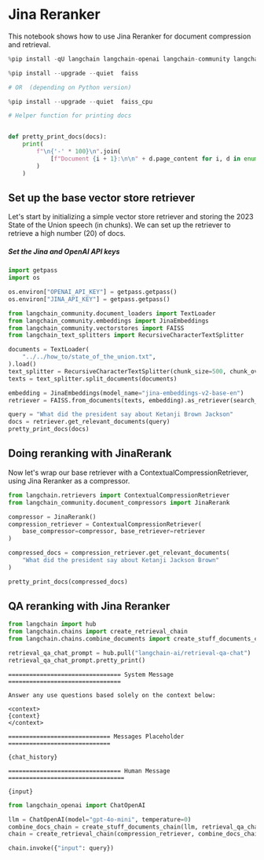 # Jina Reranker

This notebook shows how to use Jina Reranker for document compression and retrieval.


```python
%pip install -qU langchain langchain-openai langchain-community langchain-text-splitters langchainhub

%pip install --upgrade --quiet  faiss

# OR  (depending on Python version)

%pip install --upgrade --quiet  faiss_cpu
```


```python
# Helper function for printing docs


def pretty_print_docs(docs):
    print(
        f"\n{'-' * 100}\n".join(
            [f"Document {i + 1}:\n\n" + d.page_content for i, d in enumerate(docs)]
        )
    )
```

## Set up the base vector store retriever

Let's start by initializing a simple vector store retriever and storing the 2023 State of the Union speech (in chunks). We can set up the retriever to retrieve a high number (20) of docs.

##### Set the Jina and OpenAI API keys


```python
import getpass
import os

os.environ["OPENAI_API_KEY"] = getpass.getpass()
os.environ["JINA_API_KEY"] = getpass.getpass()
```


```python
from langchain_community.document_loaders import TextLoader
from langchain_community.embeddings import JinaEmbeddings
from langchain_community.vectorstores import FAISS
from langchain_text_splitters import RecursiveCharacterTextSplitter

documents = TextLoader(
    "../../how_to/state_of_the_union.txt",
).load()
text_splitter = RecursiveCharacterTextSplitter(chunk_size=500, chunk_overlap=100)
texts = text_splitter.split_documents(documents)

embedding = JinaEmbeddings(model_name="jina-embeddings-v2-base-en")
retriever = FAISS.from_documents(texts, embedding).as_retriever(search_kwargs={"k": 20})

query = "What did the president say about Ketanji Brown Jackson"
docs = retriever.get_relevant_documents(query)
pretty_print_docs(docs)
```

## Doing reranking with JinaRerank

Now let's wrap our base retriever with a ContextualCompressionRetriever, using Jina Reranker as a compressor.


```python
from langchain.retrievers import ContextualCompressionRetriever
from langchain_community.document_compressors import JinaRerank

compressor = JinaRerank()
compression_retriever = ContextualCompressionRetriever(
    base_compressor=compressor, base_retriever=retriever
)

compressed_docs = compression_retriever.get_relevant_documents(
    "What did the president say about Ketanji Jackson Brown"
)
```


```python
pretty_print_docs(compressed_docs)
```

## QA reranking with Jina Reranker


```python
from langchain import hub
from langchain.chains import create_retrieval_chain
from langchain.chains.combine_documents import create_stuff_documents_chain

retrieval_qa_chat_prompt = hub.pull("langchain-ai/retrieval-qa-chat")
retrieval_qa_chat_prompt.pretty_print()
```
```output
================================ System Message ================================

Answer any use questions based solely on the context below:

<context>
{context}
</context>

============================= Messages Placeholder =============================

{chat_history}

================================ Human Message =================================

{input}
```

```python
from langchain_openai import ChatOpenAI

llm = ChatOpenAI(model="gpt-4o-mini", temperature=0)
combine_docs_chain = create_stuff_documents_chain(llm, retrieval_qa_chat_prompt)
chain = create_retrieval_chain(compression_retriever, combine_docs_chain)
```


```python
chain.invoke({"input": query})
```
